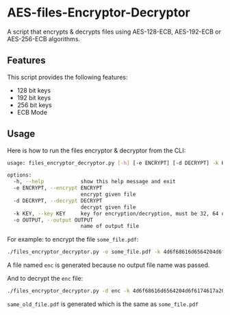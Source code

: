 # AES-files-Encryptor-Decryptor
A script that encrypts & decrypts files using AES-128-ECB, AES-192-ECB or AES-256-ECB algorithms.

## Features
This script provides the following features:

- 128 bit keys
- 192 bit keys
- 256 bit keys
- ECB Mode

## Usage

Here is how to run the files encryptor & decryptor from the CLI:

````bash
usage: files_encryptor_decryptor.py [-h] [-e ENCRYPT] [-d DECRYPT] -k KEY [-o OUTPUT]

options:
  -h, --help            show this help message and exit
  -e ENCRYPT, --encrypt ENCRYPT
                        encrypt given file
  -d DECRYPT, --decrypt DECRYPT
                        decrypt given file
  -k KEY, --key KEY     key for encryption/decryption, must be 32, 64 or 48 hexadecimal characters.
  -o OUTPUT, --output OUTPUT
                        name of output file
````
For example: to encrypt the file `some_file.pdf`:
````bash
./files_encryptor_decryptor.py -e some_file.pdf -k 4d6f68616d6564204d6f6174617a202020204d6f68616d6564204d6f6174617a
````
A file named `enc` is generated because no output file name was passed.

And to decrypt the `enc` file:
````bash
./files_encryptor_decryptor.py -d enc -k 4d6f68616d6564204d6f6174617a202020204d6f68616d6564204d6f6174617a  -o same_old_file.pdf
````
`same_old_file.pdf` is generated which is the same as `some_file.pdf`
